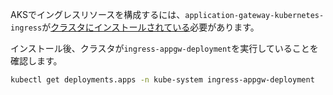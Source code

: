 AKSでイングレスリソースを構成するには、`application-gateway-kubernetes-ingress`が[クラスタにインストールされている](https://azure.github.io/application-gateway-kubernetes-ingress/setup/install/)必要があります。

インストール後、クラスタが`ingress-appgw-deployment`を実行していることを確認します。

```bash
kubectl get deployments.apps -n kube-system ingress-appgw-deployment
```


